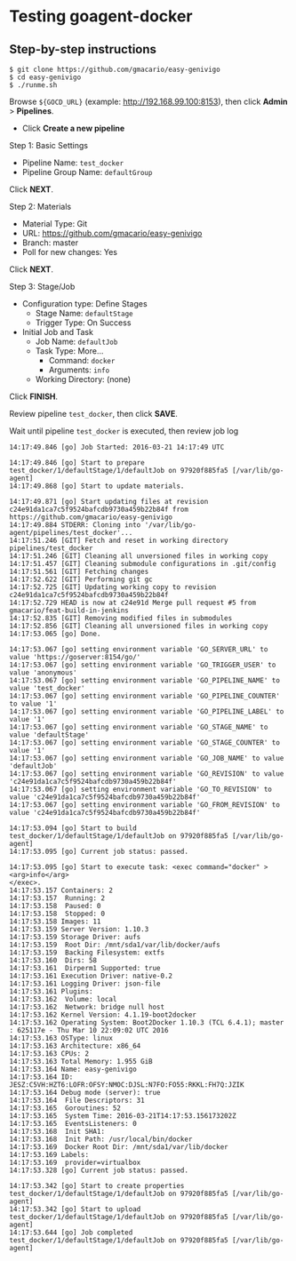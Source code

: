 Testing goagent-docker
======================

Step-by-step instructions
-------------------------

```
$ git clone https://github.com/gmacario/easy-genivigo
$ cd easy-genivigo
$ ./runme.sh
```

Browse `${GOCD_URL}` (example: http://192.168.99.100:8153), then click **Admin** > **Pipelines**.

* Click **Create a new pipeline**

Step 1: Basic Settings

* Pipeline Name: `test_docker`
* Pipeline Group Name: `defaultGroup`

Click **NEXT**.

Step 2: Materials

* Material Type: Git
* URL: https://github.com/gmacario/easy-genivigo
* Branch: master
* Poll for new changes: Yes

Click **NEXT**.

Step 3: Stage/Job

* Configuration type: Define Stages
  - Stage Name: `defaultStage`
  - Trigger Type: On Success
* Initial Job and Task
  - Job Name: `defaultJob`
  - Task Type: More...
    - Command: `docker`
    - Arguments: `info`
  - Working Directory: (none)

Click **FINISH**.

Review pipeline `test_docker`, then click **SAVE**.

Wait until pipeline `test_docker` is executed, then review job log

```
14:17:49.846 [go] Job Started: 2016-03-21 14:17:49 UTC

14:17:49.846 [go] Start to prepare test_docker/1/defaultStage/1/defaultJob on 97920f885fa5 [/var/lib/go-agent]
14:17:49.868 [go] Start to update materials.

14:17:49.871 [go] Start updating files at revision c24e91da1ca7c5f9524bafcdb9730a459b22b84f from https://github.com/gmacario/easy-genivigo
14:17:49.884 STDERR: Cloning into '/var/lib/go-agent/pipelines/test_docker'...
14:17:51.246 [GIT] Fetch and reset in working directory pipelines/test_docker
14:17:51.246 [GIT] Cleaning all unversioned files in working copy
14:17:51.457 [GIT] Cleaning submodule configurations in .git/config
14:17:51.561 [GIT] Fetching changes
14:17:52.622 [GIT] Performing git gc
14:17:52.725 [GIT] Updating working copy to revision c24e91da1ca7c5f9524bafcdb9730a459b22b84f
14:17:52.729 HEAD is now at c24e91d Merge pull request #5 from gmacario/feat-build-in-jenkins
14:17:52.835 [GIT] Removing modified files in submodules
14:17:52.856 [GIT] Cleaning all unversioned files in working copy
14:17:53.065 [go] Done.

14:17:53.067 [go] setting environment variable 'GO_SERVER_URL' to value 'https://goserver:8154/go/'
14:17:53.067 [go] setting environment variable 'GO_TRIGGER_USER' to value 'anonymous'
14:17:53.067 [go] setting environment variable 'GO_PIPELINE_NAME' to value 'test_docker'
14:17:53.067 [go] setting environment variable 'GO_PIPELINE_COUNTER' to value '1'
14:17:53.067 [go] setting environment variable 'GO_PIPELINE_LABEL' to value '1'
14:17:53.067 [go] setting environment variable 'GO_STAGE_NAME' to value 'defaultStage'
14:17:53.067 [go] setting environment variable 'GO_STAGE_COUNTER' to value '1'
14:17:53.067 [go] setting environment variable 'GO_JOB_NAME' to value 'defaultJob'
14:17:53.067 [go] setting environment variable 'GO_REVISION' to value 'c24e91da1ca7c5f9524bafcdb9730a459b22b84f'
14:17:53.067 [go] setting environment variable 'GO_TO_REVISION' to value 'c24e91da1ca7c5f9524bafcdb9730a459b22b84f'
14:17:53.067 [go] setting environment variable 'GO_FROM_REVISION' to value 'c24e91da1ca7c5f9524bafcdb9730a459b22b84f'

14:17:53.094 [go] Start to build test_docker/1/defaultStage/1/defaultJob on 97920f885fa5 [/var/lib/go-agent]
14:17:53.095 [go] Current job status: passed.

14:17:53.095 [go] Start to execute task: <exec command="docker" >
<arg>info</arg>
</exec>.
14:17:53.157 Containers: 2
14:17:53.157  Running: 2
14:17:53.158  Paused: 0
14:17:53.158  Stopped: 0
14:17:53.158 Images: 11
14:17:53.159 Server Version: 1.10.3
14:17:53.159 Storage Driver: aufs
14:17:53.159  Root Dir: /mnt/sda1/var/lib/docker/aufs
14:17:53.159  Backing Filesystem: extfs
14:17:53.160  Dirs: 58
14:17:53.161  Dirperm1 Supported: true
14:17:53.161 Execution Driver: native-0.2
14:17:53.161 Logging Driver: json-file
14:17:53.161 Plugins:
14:17:53.162  Volume: local
14:17:53.162  Network: bridge null host
14:17:53.162 Kernel Version: 4.1.19-boot2docker
14:17:53.162 Operating System: Boot2Docker 1.10.3 (TCL 6.4.1); master : 625117e - Thu Mar 10 22:09:02 UTC 2016
14:17:53.163 OSType: linux
14:17:53.163 Architecture: x86_64
14:17:53.163 CPUs: 2
14:17:53.163 Total Memory: 1.955 GiB
14:17:53.164 Name: easy-genivigo
14:17:53.164 ID: JESZ:C5VH:HZT6:LOFR:OFSY:NMOC:DJSL:N7FO:FO55:RKKL:FH7Q:JZIK
14:17:53.164 Debug mode (server): true
14:17:53.164  File Descriptors: 31
14:17:53.165  Goroutines: 52
14:17:53.165  System Time: 2016-03-21T14:17:53.156173202Z
14:17:53.165  EventsListeners: 0
14:17:53.168  Init SHA1:
14:17:53.168  Init Path: /usr/local/bin/docker
14:17:53.169  Docker Root Dir: /mnt/sda1/var/lib/docker
14:17:53.169 Labels:
14:17:53.169  provider=virtualbox
14:17:53.328 [go] Current job status: passed.

14:17:53.342 [go] Start to create properties test_docker/1/defaultStage/1/defaultJob on 97920f885fa5 [/var/lib/go-agent]
14:17:53.342 [go] Start to upload test_docker/1/defaultStage/1/defaultJob on 97920f885fa5 [/var/lib/go-agent]
14:17:53.644 [go] Job completed test_docker/1/defaultStage/1/defaultJob on 97920f885fa5 [/var/lib/go-agent]
```

<!-- EOF -->
